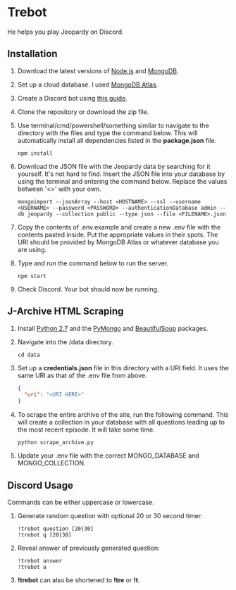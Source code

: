 # Trebot

He helps you play Jeopardy on Discord.

## Installation

1. Download the latest versions of [Node.js](https://nodejs.org/en/) and [MongoDB](https://www.mongodb.com/).

2. Set up a cloud database. I used [MongoDB Atlas](https://www.mongodb.com/cloud/atlas).

3. Create a Discord bot using [this guide](https://github.com/reactiflux/discord-irc/wiki/Creating-a-discord-bot-&-getting-a-token).

4. Clone the repository or download the zip file.

5. Use terminal/cmd/powershell/something similar to navigate to the directory with the files and type the command below. This will automatically install all dependencies listed in the **package.json** file.

    ```
    npm install
    ```

6. Download the JSON file with the Jeopardy data by searching for it yourself. It's not hard to find. Insert the JSON file into your database by using the terminal and entering the command below. Replace the values between '<>' with your own.

    ```
    mongoimport --jsonArray --host <HOSTNAME> --ssl --username <USERNAME> --password <PASSWORD> --authenticationDatabase admin --db jeopardy --collection public --type json --file <FILENAME>.json
    ```

7. Copy the contents of .env.example and create a new .env file with the contents pasted inside. Put the appropriate values in their spots. The URI should be provided by MongoDB Atlas or whatever database you are using.

8. Type and run the command below to run the server.

    ```
    npm start
    ```

9. Check Discord. Your bot should now be running.

## J-Archive HTML Scraping

1. Install [Python 2.7](https://www.python.org/downloads/) and the [PyMongo](https://api.mongodb.com/python/current/) and [BeautifulSoup](https://www.crummy.com/software/BeautifulSoup/) packages.

2. Navigate into the /data directory.

    ```
    cd data
    ```

3. Set up a **credentials.json** file in this directory with a URI field. It uses the same URI as that of the .env file from above.

    ```json
    {
      "uri": "<URI HERE>"
    }
    ```

4. To scrape the entire archive of the site, run the following command. This will create a collection in your database with all questions leading up to the most recent episode. It will take some time.

    ```
    python scrape_archive.py
    ```

5. Update your .env file with the correct MONGO_DATABASE and MONGO_COLLECTION.

## Discord Usage

Commands can be either uppercase or lowercase.

1. Generate random question with optional 20 or 30 second timer:

    ```
    !trebot question [20|30]
    !trebot q [20|30]
    ```

2. Reveal answer of previously generated question:

    ```
    !trebot answer
    !trebot a
    ```

3. **!trebot** can also be shortened to **!tre** or **!t**.
